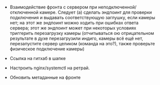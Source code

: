 * Взаимодействие фронта с сервером при неподключенной/отключенной камере. Следует (а) сделать эндпоинт для проверки подключения и выдавать соответствующую заглушку, если камеры нет; на этот же эндпоинт можно ходить при ошибках ответа сервера; этот же эндпоинт может при некоторых условиях триггерить перезагрузку камеры (отчитываться ою отрицательном результате в духе перезагрузили индиго, камеры всё ещё нет, перезапустите сервер целиком (команда на это?), также проверьте физическое подключение камеры)

* Ссылка на гитхаб в шапке

* Настроить nginx/systemctl на ретрай.

* Обновить метаданные на фронте
